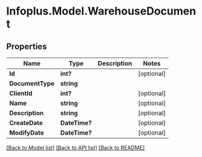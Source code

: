 # Infoplus.Model.WarehouseDocument
## Properties

Name | Type | Description | Notes
------------ | ------------- | ------------- | -------------
**Id** | **int?** |  | [optional] 
**DocumentType** | **string** |  | 
**ClientId** | **int?** |  | [optional] 
**Name** | **string** |  | [optional] 
**Description** | **string** |  | [optional] 
**CreateDate** | **DateTime?** |  | [optional] 
**ModifyDate** | **DateTime?** |  | [optional] 

[[Back to Model list]](../README.md#documentation-for-models) [[Back to API list]](../README.md#documentation-for-api-endpoints) [[Back to README]](../README.md)

